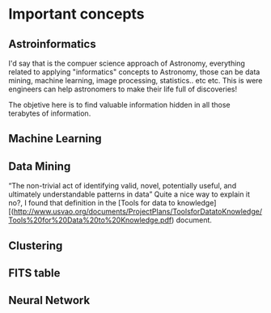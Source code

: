 Important concepts
=================

Astroinformatics
-----------------
I'd say that is the compuer science approach of Astronomy, everything related to applying "informatics" concepts to Astronomy, those can be data mining, machine learning, image processing, statistics.. etc etc.
This is were engineers can help astronomers to make their life full of discoveries!

The objetive here is to find valuable information hidden in all those terabytes of information.

Machine Learning
-----------------

Data Mining
-----------------
“The non-trivial act of identifying valid, novel, potentially useful, and ultimately understandable patterns in data”
Quite a nice way to explain it no?, I found that definition in the [Tools for data to knowledge][(http://www.usvao.org/documents/ProjectPlans/ToolsforDatatoKnowledge/Tools%20for%20Data%20to%20Knowledge.pdf) document.

Clustering
-----------------

FITS table
-----------------

Neural Network
-----------------
